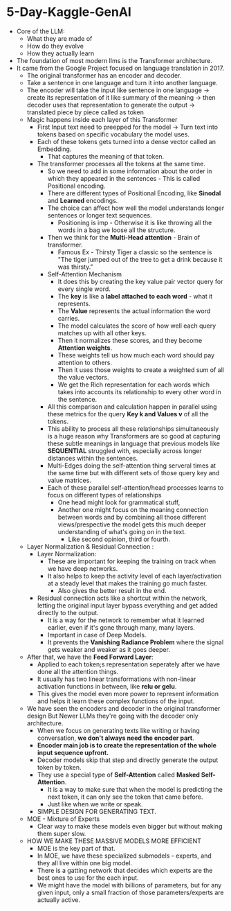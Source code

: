 # 5-Day-Kaggle-GenAI

- Core of the LLM:
  - What they are made of
  - How do they evolve
  - How they actually learn
- The foundation of most modern llms is the Transformer architecture.
- It came from the Google Project focused on language translation in 2017.
  - The original transformer has an encoder and decoder.
  - Take a sentence in one language and turn it into another language.
  - The encoder will take the input like sentence in one language -> create its representation of it like summary of the meaning -> then decoder uses that representation to generate the output -> translated piece by piece called as token
  - Magic happens inside each layer of this Transformer
    - First Input text need to preepped for the model -> Turn text into tokens based on specific vocabulary the model uses.
    - Each of these tokens gets turned into a dense vector called an Embedding.
      - That captures the meaning of that token.
    - The transformer processes all the tokens at the same time.
      - So we need to add in some information about the order in which they appeared in the sentences - This is called Positional encoding.
      - There are different types of Positional Encoding, like **Sinodal** and **Learned** encodings.
      - The choice can affect how well the model understands longer sentences or longer text sequences.
        - Positioning is imp - Otherwise it is like throwing all the words in a bag we loose all the structure.
      - Then we think for the **Multi-Head attention**  - Brain of transformer.
        - Famous Ex - Thirsty Tiger a classic so the sentence is "The tiger jumped out of the tree to get a drink because it was thirsty."
      - Self-Attention Mechanism
        - It does this by creating the key value pair vector query for every single word.
        - The **key** is like a **label attached to each word** - what it represents.
        - The **Value** represents the actual information the word carries.
        - The model calculates the score of how well each query matches up with all other keys.
        - Then it normalizes these scores, and they become **Attention weights**.
        - These weights tell us how much each word should pay attention to others.
        - Then it uses those weights to create a weighted sum of all the value vectors.
        - We get the Rich representation for each words which takes into accounts its relationship to every other word in the sentence.
      - All this comparison and calculation happen in parallel using these metrics for the query **Key k and Values v** of all the tokens.
      - This ability to process all these relationships simultaneously is a huge reason why Transformers are so good at capturing these subtle meanings in language that previous models like **SEQUENTIAL** struggled with, especially across longer distances within the sentences. 
      - Multi-Edges doing the self-attention thing serveral times at the same time but with different sets of those query key and value matrices.
      - Each of these parallel self-attention/head processes learns to focus on different types of relationships
        - One head might look for grammatical stuff,
        - Another one might focus on the meaning connection between words and by combining all those different views/prespective the model gets this much deeper understanding of what's going on in the text.
          - Like second opinion, third or fourth.
  - Layer Normalization & Residual Connection :
    - Layer Normalization: 
      - These are important for keeping the training on track when we have deep networks.
      - It also helps to keep the activity level of each layer/activation at a steady level that makes the training go much faster.
        - Also gives the better result in the end. 
    - Residual connection acts like a shortcut within the network, letting the original input layer bypass everything and get added directly to the output.
      - It is a way for the network to remember what it learned earlier, even if it's gone through many, many layers.
      - Important in case of Deep Models.
      - It prevents the **Vanishing Radiance Problem** where the signal gets weaker and weaker as it goes deeper.
   - After that, we have the **Feed Forward Layer**:
     - Applied to each token;s representation seperately after we have done all the attention things.
     - It usually has two linear transformations with non-linear activation functions in between, like **relu or gelu**.
     - This gives the model even more power to represent information and helps it learn these complex functions of the input.
  - We have seen the encoders and decoder in the original transformer design But Newer LLMs they're going with the decoder only architecture.
    - When we focus on generating texts like writing or having conversation, **we don't always need the encoder part**.
    - **Encoder main job is to create the representation of the whole input sequence upfront.**
    - Decoder models skip that step and directly generate the output token by token.
    - They use a special type of **Self-Attention** called **Masked Self-Attention**.
      - It is a way to make sure that when the model is predicting the next token, it can only see the token that came before.
      - Just like when we write or speak.
    - SIMPLE DESIGN FOR GENERATING TEXT.
  - MOE - Mixture of Experts
    - Clear way to make these models even bigger but without making them super slow.
  - HOW WE MAKE THESE MASSIVE MODELS MORE EFFICIENT
    - MOE is the key part of that.
    - In MOE, we have these specialized submodels - experts, and they all live within one big model.
    - There is a gatting network that decides which experts are the best ones to use for the each input.
    - We might have the model with billions of parameters, but for any given input, only a small fraction of those parameters/experts are actually active.    























